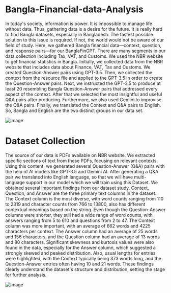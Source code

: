 # Bangla-Financial-data-Analysis

In today's society, information is power. It is impossible to manage life without data. Thus,
gathering data is a desire for the future. It is really hard to find Bangla datasets, especially
in Bangladesh. The fastest possible solution to this issue is required. If not, the world would
not be aware of our field of study. Here, we gathered Bangla financial data—context,
question, and response pairs—for our BanglaFinGPT. There are many segments in our
data collection including Tax, VAT, and Customs. We used the NBR website to get
financial statistics in Bangla. Initially, we collected data from the NBR website that
includes data about Finance, VAT, Tax and Customs. We created Question-Answer pairs
using GPT-3.5. Then, we collected the context from the resource file and applied to the
GPT-3.5 in order to create the Question-Answer pairs. Next, we instructed the GPT-3.5 to
produce at least 20 resembling Bangla Question-Answer pairs that addressed every aspect
of the context. After that we selected the most insightful and useful Q&A pairs after
producing. Furthermore, we also used Gemini to improvise the Q&A pairs. Finally, we
translated the Context and Q&A pairs to English. So, Bangla and English are the two
distinct groups in our data set.

![image](https://github.com/user-attachments/assets/e3e2ce1e-969b-43be-9b16-20e8ba0545f5)

# Dataset Collection

The source of our data is PDFs available on NBR website. We extracted specific sections
of text from these PDFs, focusing on relevant contexts. Using this content, we generated
several Question-Answer (Q&A) pairs with the help of AI models like GPT-3.5 and
Gemini AI. After generating a Q&A pair we translated into English language, so that we
will have multi-language support in our model which we will train using this Dataset.
We obtained several important findings from our dataset study. Context, Question, and
Answer are the three primary text columns in the dataset. The Context column is the most
diverse, with word counts ranging from 110 to 2319 and character counts from 766 to
13800, also has different contextual meanings based on the string. Even though the
Question-Answer columns were shorter, they still had a wide range of word counts, with
answers ranging from 5 to 610 and questions from 2 to 47. The Context column was more
important, with an average of 662 words and 4225 characters per context. The Answer
column had an average of 25 words and 156 characters, and the Question column had an
average of 13 words and 80 characters. Significant skewness and kurtosis values were also
found in the data, especially for the Answer column, which suggested a strongly skewed
and peaked distribution. Also, usual lengths for entries were highlighted, with the Context
typically being 373 words long, and the Question-Answer entries often having 10 and 21
words. These findings clearly understand the dataset's structure and distribution, setting
the stage for further analysis.

![image](https://github.com/user-attachments/assets/3cb14c5c-0119-4f0e-93af-91846f51545f)

